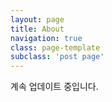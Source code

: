 ```yaml
---
layout: page
title: About
navigation: true
class: page-template
subclass: 'post page'
---
```


계속 업데이트 중입니다.
